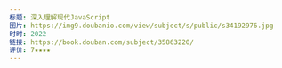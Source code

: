 ```yaml
---
标题: 深入理解现代JavaScript
图片: https://img9.doubanio.com/view/subject/s/public/s34192976.jpg
时时: 2022
链接: https://book.douban.com/subject/35863220/
评价: 7★★★★
---
```

